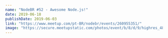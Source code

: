 ```yaml
---
name: "NodeBR #52 - Awesome Node.js!"
date: 2019-06-18
publishDate: 2019-06-03
link: "https://www.meetup.com/pt-BR/nodebr/events/260955351/"
image: "https://secure.meetupstatic.com/photos/event/b/8/d/9/highres_481247321.jpeg"
---
```

